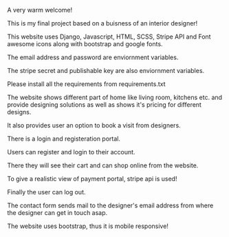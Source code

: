 A very warm welcome!

This is my final project based on a buisness of an interior designer!

This website uses Django, Javascript, HTML, SCSS, Stripe API and Font awesome icons along with bootstrap and google fonts.

The email address and password are enviornment variables.

The stripe secret and publishable key are also enviornment variables.

Please install all the requirements from requirements.txt

The website shows different part of home like living room, kitchens etc. and provide designing solutions as well as shows it's pricing for different designs.

It also provides user an option to book a visit from designers.

There is a login and registeration portal.

Users can register and login to their account.

There they will see their cart and can shop online from the website.

To give a realistic view of payment portal, stripe api is used!

Finally the user can log out.

The contact form sends mail to the designer's email address from where the designer can get in touch asap.

The website uses bootstrap, thus it is mobile responsive!
